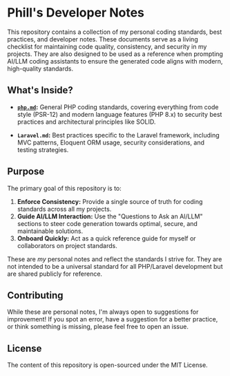 # Phill's Developer Notes

This repository contains a collection of my personal coding standards, best practices, and developer notes. These documents serve as a living checklist for maintaining code quality, consistency, and security in my projects. They are also designed to be used as a reference when prompting AI/LLM coding assistants to ensure the generated code aligns with modern, high-quality standards.

## What's Inside?

*   **[`php.md`](./php.md):** General PHP coding standards, covering everything from code style (PSR-12) and modern language features (PHP 8.x) to security best practices and architectural principles like SOLID.

*   **`Laravel.md`:** Best practices specific to the Laravel framework, including MVC patterns, Eloquent ORM usage, security considerations, and testing strategies.

## Purpose

The primary goal of this repository is to:

1.  **Enforce Consistency:** Provide a single source of truth for coding standards across all my projects.
2.  **Guide AI/LLM Interaction:** Use the "Questions to Ask an AI/LLM" sections to steer code generation towards optimal, secure, and maintainable solutions.
3.  **Onboard Quickly:** Act as a quick reference guide for myself or collaborators on project standards.

These are *my* personal notes and reflect the standards I strive for. They are not intended to be a universal standard for all PHP/Laravel development but are shared publicly for reference.

## Contributing

While these are personal notes, I'm always open to suggestions for improvement! If you spot an error, have a suggestion for a better practice, or think something is missing, please feel free to open an issue.

## License

The content of this repository is open-sourced under the MIT License.